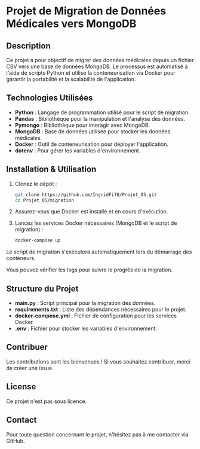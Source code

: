 # Projet de Migration de Données Médicales vers MongoDB

## Description

Ce projet a pour objectif de migrer des données médicales depuis un fichier CSV vers une base de données MongoDB.
Le processus est automatisé à l'aide de scripts Python et utilise la conteneurisation via Docker pour garantir la portabilité et la scalabilité de l'application.

## Technologies Utilisées

- **Python** : Langage de programmation utilisé pour le script de migration.
- **Pandas** : Bibliothèque pour la manipulation et l'analyse des données.
- **Pymongo** : Bibliothèque pour interagir avec MongoDB.
- **MongoDB** : Base de données utilisée pour stocker les données médicales.
- **Docker** : Outil de conteneurisation pour déployer l'application.
- **dotenv** : Pour gérer les variables d'environnement.

## Installation & Utilisation

1. Clonez le dépôt :

   ```bash
   git clone https://github.com/IngridFi70/Projet_05.git
   cd Projet_05/migration
   
2. Assurez-vous que Docker est installé et en cours d'exécution.

3. Lancez les services Docker nécessaires (MongoDB et le script de migration) :

    ```bash
    docker-compose up

Le script de migration s'exécutera automatiquement lors du démarrage des conteneurs.

Vous pouvez vérifier les logs pour suivre le progrès de la migration.

## Structure du Projet

- **main.py** : Script principal pour la migration des données.
- **requirements.txt** : Liste des dépendances nécessaires pour le projet.
- **docker-compose.yml** : Fichier de configuration pour les services Docker.
- **.env** : Fichier pour stocker les variables d'environnement.

## Contribuer
Les contributions sont les bienvenues ! Si vous souhaitez contribuer, merci de créer une issue.

## License
Ce projet n'est pas sous licence.

## Contact
Pour toute question concernant le projet, n'hésitez pas à me contacter via GitHub.
